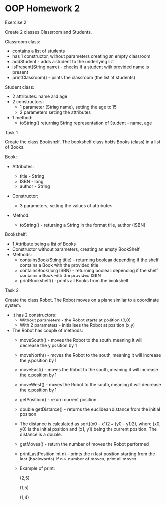 # OOP Homework 2

Exercise 2

Create 2 classes Classroom and Students.

Classroom class:

- contains a list of students
- has 1 constructor, without parameters creating an empty classroom
- addStudent - adds a student to the underlying list
- isPresent(String name) - checks if a student with provided name is present
- printClassroom() - prints the classroom (the list of students)

Student class:

- 2 attributes: name and age
- 2 constructors:
    - 1 parameter (String name), setting the age to 15
    - 2 parameters setting the attributes
- 1 method:
    - toString() returning String representation of Student - name, age

Task 1

Create the class Bookshelf. The bookshelf class holds Books (class) in a list of Books.

Book:

- Attributes:
    - title - String
    - ISBN - long
    - author - String

- Constructor:
    - 3 parameters, setting the values of attributes

- Method:
    - toString() - returning a String in the format title, author (ISBN)

Bookshelf:

- 1 Attribute being a list of Books
- Constructor without parameters, creating an empty BookShelf
- Methods:
    - containsBook(String title) - returning boolean depending if the shelf contains a Book with the provided title
    - containsBook(long ISBN) - returning boolean depending if the shelf contains a Book with the provided ISBN
    - printBookshelf() - prints all Books from the bookshelf

Task 2

Create the class Robot. The Robot moves on a plane similar to a coordinate system.

- It has 2 constructors:
    - Without parameters - the Robot starts at position (0,0)
    - With 2 parameters - initialises the Robot at position (x,y)
- The Robot has couple of methods:
    - moveSouth() - moves the Robot to the south, meaning it will decrease the y.position by 1
    - moveNorth() - moves the Robot to the south, meaning it will increase the y.position by 1
    - moveEast() - moves the Robot to the south, meaning it will increase the x.position by 1
    - moveWest() - moves the Robot to the south, meaning it will decrease the x.position by 1
    - getPosition() - return current position
    - double getDistance() - returns the euclidean distance from the initial position 
    - The distance is calculated as sqrt((x0 - x1)2 + (y0 - y1)2), where (x0, y0) is the initial position and (x1, y1) being the current position. The distance is a double.
    - getMoves() - return the number of moves the Robot performed
    - printLastPosition(int n) - prints the n last position starting from the last (backwards)  if n > number of moves, print all moves
    - Example of print:

      (2,5)

      (1,5)

      (1,4)
